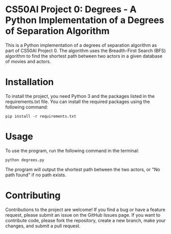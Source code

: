 # CS50AI Project 0: Degrees - A Python Implementation of a Degrees of Separation Algorithm
This is a Python implementation of a degrees of separation algorithm as part of CS50AI Project 0. The algorithm uses the Breadth-First Search (BFS) algorithm to find the shortest path between two actors in a given database of movies and actors.

# Installation
To install the project, you need Python 3 and the packages listed in the requirements.txt file. You can install the required packages using the following command:

```pip install -r requirements.txt```

# Usage
To use the program, run the following command in the terminal:

```python degrees.py```

The program will output the shortest path between the two actors, or "No path found" if no path exists.

# Contributing

Contributions to the project are welcome! If you find a bug or have a feature request, please submit an issue on the GitHub Issues page. If you want to contribute code, please fork the repository, create a new branch, make your changes, and submit a pull request.
